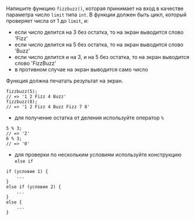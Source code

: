 Напишите функцию `fizzbuzz()`, которая принимает на вход в качестве параметра число `limit` типа `int`. В функции должен быть цикл, который проверяет числа от 1 до `limit`, и:

* если число делится на 3 без остатка, то на экран выводится слово 'Fizz'
* если число делится на 5 без остатка, то на экран выводится слово 'Buzz'
* если число делится и на 3, и на 5 без остатка, то на экран выводится слово 'FizzBuzz'
* в противном случае на экран выводится само число

Функция должна печатать результат на экран.

```
fizzbuzz(5);
// => '1 2 Fizz 4 Buzz'
fizzbuzz(8);
// => '1 2 Fizz 4 Buzz Fizz 7 8'
```

* для получение остатка от деления используйте оператор `%`

```
5 % 3;
// => '2'
6 % 3;
// => '0'
```

* для проверки по нескольким условиям используйте конструкцию `else if`

```
if (условие 1) {
	...
}
else if (условие 2) {
	...
}
else {
	...
}
```
